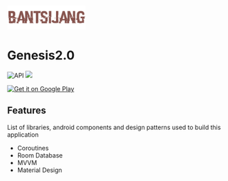 <img src="https://raw.githubusercontent.com/LebogangBantsijang/KxGenesis/master/profile-image.png" height="56">

# Genesis2.0
![API](https://img.shields.io/badge/Android-21+-yellow.svg) ![](https://www.code-inspector.com/project/18229/score/svg)

<a href='https://play.google.com/store/apps/details?id=com.lebogang.kxgenesis&pcampaignid=pcampaignidMKT-Other-global-all-co-prtnr-py-PartBadge-Mar2515-1'><img height="96" alt='Get it on Google Play' src='https://play.google.com/intl/en_us/badges/static/images/badges/en_badge_web_generic.png'/></a>

## Features
List of libraries, android components and design patterns used to build this application
* Coroutines
* Room Database
* MVVM
* Material Design
